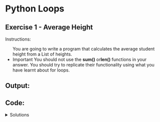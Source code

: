 # Python Loops

## Exercise 1 - Average Height 
Instructions:
<ul
<li>You are going to write a program that calculates the average student height from a List of heights.</li>
<li>Important You should not use the <b>sum()</b> or<b>len()</b> functions in your answer. You should try to replicate their functionality using what you have learnt about for loops.</li>
</ul>

## Output:

## Code:
<details>
  <summary>Solutions</summary>
  <ul>
    <li><a href="https://github.com/Jay-Jay23/Python-100-Days-Of-Code/blob/main/Projects/Day%205/logs/exercise%201.py">Average Height</a></li>
  </ul>
</details>

